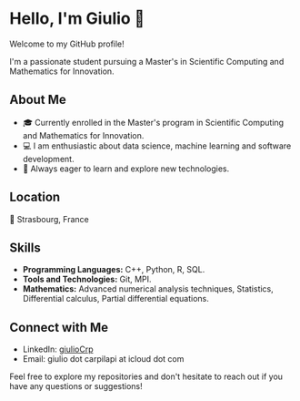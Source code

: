 # Hello, I'm Giulio 👋

Welcome to my GitHub profile!

I'm a passionate student pursuing a Master's in Scientific Computing and Mathematics for Innovation.

## About Me

- 🎓 Currently enrolled in the Master's program in Scientific Computing and Mathematics for Innovation.
- 💻 I am enthusiastic about data science, machine learning and software development.
- 🌱 Always eager to learn and explore new technologies.

## Location

📍 Strasbourg, France

## Skills

- **Programming Languages:** C++, Python, R, SQL.
- **Tools and Technologies:** Git, MPI.
- **Mathematics:** Advanced numerical analysis techniques, Statistics, Differential calculus, Partial differential equations.

## Connect with Me

- LinkedIn: [giulioCrp](www.linkedin.com/in/giuliocrp)
- Email: giulio dot carpilapi at icloud dot com

Feel free to explore my repositories and don't hesitate to reach out if you have any questions or suggestions!
